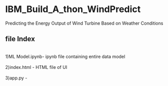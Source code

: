 # IBM_Build_A_thon_WindPredict
Predicting the Energy Output of Wind Turbine Based on Weather Conditions

file Index
-----------
<br>1)ML Model.ipynb- ipynb file containing entire data model</br>
<br>2)index.html - HTML file of UI</br>
<br>3)app.py - </br>
